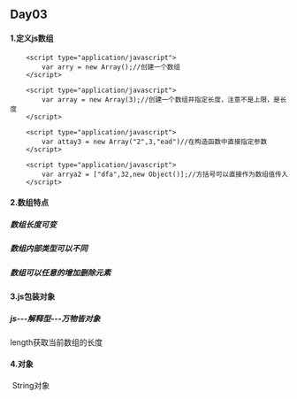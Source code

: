 ## Day03

#### 1.定义js数组			

```
    <script type="application/javascript">
        var arry = new Array();//创建一个数组
    </script>
```

```
    <script type="application/javascript">
        var array = new Array(3);//创建一个数组并指定长度，注意不是上限，是长度
    </script>
```

```
    <script type="application/javascript">
        var attay3 = new Array("2",3,"ead")//在构造函数中直接指定参数
    </script>
```

```
    <script type="application/javascript">
        var arrya2 = ["dfa",32,new Object()];//方括号可以直接作为数组值传入
    </script>
```

#### 2.数组特点

##### 			数组长度可变

##### 			数组内部类型可以不同

##### 			数组可以任意的增加删除元素

#### 3.js包装对象

##### 			js---解释型---万物皆对象

length获取当前数组的长度



#### 4.对象

​			String对象